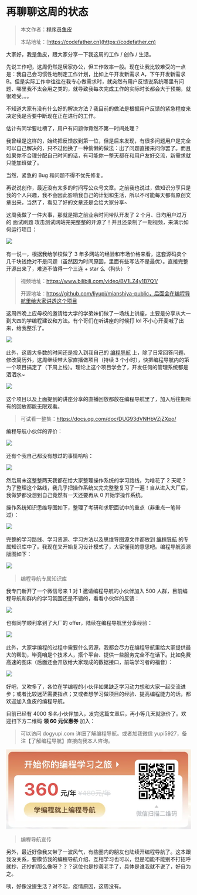 # 再聊聊这周的状态

> 本文作者：[程序员鱼皮](https://yuyuanweb.feishu.cn/wiki/Abldw5WkjidySxkKxU2cQdAtnah)
>
> 本站地址：[https://codefather.cn](https://codefather.cn)

大家好，我是鱼皮，跟大家分享一下我这周的工作 / 创作 / 生活。

先说工作吧，这周仍然是居家办公，但工作效率一般。现在让我比较难受的一点是：我自己会习惯性地制定工作计划，比如上午开发新需求 A，下午开发新需求 B。但是实际工作中往往在我专心做需求时，就突然有用户反馈说系统哪里有问题、哪里我不太会用之类的，就导致我每次完成工作的实际时长都会大于预期，就很难受。。。

不知道大家有没有什么好的解决方法？我目前的做法是根据用户反馈的紧急程度来决定我是否要中断现在正在进行的工作。

估计有同学要吐槽了，用户有问题你竟然不第一时间处理？

我曾经是这样的，始终把反馈放到第一位，但是后来发现，有很多问题用户是完全可以自己解决的，只不过他换了一种偷懒的做法：出了问题直接来问你罢了。而且如果你不合理分配自己时间的话，有可能你一整天都在和用户友好交流，新需求就只能加班做了。

当然，紧急的 Bug 和问题不得不优先修复。

再说说创作，最近没有太多的时间写公众号文章。之前我也说过，做知识分享只是我的个人兴趣，我不会因此影响我自己的计划和生活，所以不可能每天都有原创文章出来，当然了，看见了好的文章还是会给大家分享~

这周我做了一件大事，那就是把之前业余时间带队开发了 2 个月、日均用户过万的 面试刷题 攻击测试网站完完整整的开源了！并且还录制了一期视频，来演示如何运行项目：

![](https://pic.yupi.icu/5563/202311041332517.png)

有一说一，根据我给学校做了 3 年多网站的经验和市场价格来看，这套源码卖个几千块钱绝对不是问题（虽然因为时间原因，里面有些写法不是最优）。直接完整开源出来了，难道不值得一个三连 + star 么（狗头）？

> 视频地址：https://www.bilibili.com/video/BV1LZ4y1B7Q1/
>
> 开源地址：https://github.com/liyupi/mianshiya-public，后面会在编程导航里给大家讲透这个项目

这周四晚上应母校的邀请给大学的学弟妹们做了一场线上讲座，主要是分享从大一到大四的学编程建议和方法。有个哥们在听讲座的时候打 lol 不小心开麦喊了出来，给我整乐了。

![](https://pic.yupi.icu/5563/202311041332555.png)

此外，这周大多数的时间还是投入到我自己的 [编程导航](https://yuyuanweb.feishu.cn/wiki/VC1qwmX9diCBK3kidyec74vFnde) 上，除了日常回答问题、修改简历外，这周继续带大家直播做项目（持续 3 个小时），快把编程导航内的第一个项目搞定了（下周上线）。理论上这个项目学会了，开发任何的管理系统都是洒洒水~

![](https://pic.yupi.icu/5563/202311041332591.png)

这个项目以及上面提到的讲座分享的直播回放都放在编程导航里了，加入后往期所有的回放都能无限观看。

> 可试看一整集：https://docs.qq.com/doc/DUG93dVNHbVZjZXpo/

编程导航小伙伴的评价：

![](https://pic.yupi.icu/5563/202311041332496.png)

还有个我自己都没有想过的事情哈哈：

![](https://pic.yupi.icu/5563/202311041332617.png)

然后周末这整整两天我都在给大家整理操作系统的学习路线，为啥花了 2 天呢？为了整理这个路线，我几乎把操作系统又完完整整复习了一遍！自从进入大厂后，我做梦都没想到自己竟然有一天还要再从 0 开始学操作系统。

操作系统知识思维导图如下，整理了考研和求职面试中的重点（非重点一笔带过）：

![](https://pic.yupi.icu/5563/202311041332532.png)

完整的学习路线、学习资源、学习方法以及思维导图源文件都放到 [编程导航](https://yuyuanweb.feishu.cn/wiki/VC1qwmX9diCBK3kidyec74vFnde) 的专属知识库中了。我现在又开始复习设计模式了，大家懂我的意思吧。编程导航资源版图如下：

![](https://pic.yupi.icu/5563/202311041332852.png)

> 编程导航专属知识库

我专门新开了一个微信号来 1 对 1 邀请编程导航的小伙伴加入 500 人群，目前编程导航和群内的学习氛围还是不错的，看看小伙伴的反馈：

![](https://pic.yupi.icu/5563/202311041332959.png)

也有同学顺利拿到了大厂的 offer，陆续在编程导航里分享经验：

![](https://pic.yupi.icu/5563/202311041332068.png)

此外，大家学编程的过程中需要什么资源，我都会尽力在编程导航里给大家提供最大的帮助，毕竟咱是个技术人，搭个平台、提供一些服务完全不在话下。比如免费高速的图床（后面还会开放给大家现成的数据接口，前端学习者的福音）：

![](https://pic.yupi.icu/5563/202311041332105.png)

好吧，又吹多了，各位在学编程的小伙伴如果缺乏学习动力想和大家一起交流进步；或者比较迷茫需要指点；又或者想学习做项目的经验、提高编程能力的话，都欢迎加入鱼皮的编程导航。

目前已经有 4000 多名小伙伴加入，发完这篇文章后，再小等几天就涨价了。欢迎扫下方二维码 **领 60 元优惠券** 加入：

> 可以访问 dogyupi.com 详细了解编程导航。或者加我微信 yupi5927，备注【了解编程导航】直接向我本人咨询。

![](../../image/join_us.png)

> 编程导航宣传

另外，最近好像我又带了一波风气，有些圈内的朋友也陆续开编程导航了。这本跟我没关系，要模仿我的编程导航介绍、互相学习也可以，但是咱能不能别不打招呼就抄、还抄的那么像呀？？？这位也是抄袭老手了，具体是谁我就不说了，好自为之。

咦，好像没提生活？对不起，疫情原因，这周没有。